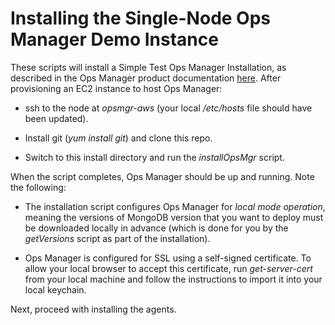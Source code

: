 # Installing the Single-Node Ops Manager Demo Instance

These scripts will install a Simple Test Ops Manager Installation, as described in the Ops Manager product documentation [here](https://www.mongodb.com/docs/ops-manager/current/tutorial/install-simple-test-deployment/). After provisioning an EC2 instance to host Ops Manager:

- ssh to the node at *opsmgr-aws* (your local */etc/hosts* file should have been updated). 

- Install git (*yum install git*) and clone this repo. 

- Switch to this install directory and run the *installOpsMgr* script. 

When the script completes, Ops Manager should be up and running. Note the following:

- The installation script configures Ops Manager for *local mode operation*, meaning the versions of MongoDB version that you want to deploy must be downloaded locally in advance (which is done for you by the *getVersions* script as part of the installation). 

- Ops Manager is configured for SSL using a self-signed certificate. To allow your local browser to accept this certificate, run *get-server-cert* from your local machine and follow the instructions to import it into your local keychain.

Next, proceed with installing the agents.


